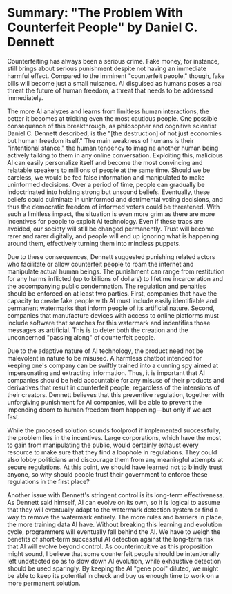 # Summary: "The Problem With Counterfeit People" by Daniel C. Dennett

Counterfeiting has always been a serious crime. Fake money, for instance, still brings about serious punishment despite not having an immediate harmful effect. Compared to the imminent "counterfeit people," though, fake bills will become just a small nuisance. AI disguised as humans poses a real threat the future of human freedom, a threat that needs to be addressed immediately.

The more AI analyzes and learns from limitless human interactions, the better it becomes at tricking even the most cautious people. One possible consequence of this breakthrough, as philosopher and cognitive scientist Daniel C. Dennett described, is the "[the destruction] of not just economies but human freedom itself." The main weakness of humans is their "intentional stance," the human tendency to imagine another human being actively talking to them in any online conversation. Exploiting this, malicious AI can easily personalize itself and become the most convincing and relatable speakers to millions of people at the same time. Should we be careless, we would be fed false information and manipulated to make uninformed decisions. Over a period of time, people can gradually be indoctrinated into holding strong but unsound beliefs. Eventually, these beliefs could culminate in uninformed and detrimental voting decisions, and thus the democratic freedom of informed voters could be threatened. With such a limitless impact, the situation is even more grim as there are more incentives for people to exploit AI technology. Even if these traps are avoided, our society will still be changed permanently. Trust will become rarer and rarer digitally, and people will end up ignoring what is happening around them, effectively turning them into mindless puppets.

Due to these consequences, Dennett suggested punishing related actors who facilitate or allow counterfeit people to roam the internet and manipulate actual human beings. The punishment can range from restitution for any harms inflicted (up to billions of dollars) to lifetime incarceration and the accompanying public condemnation. The regulation and penalties should be enforced on at least two parties. First, companies that have the capacity to create fake people with AI must include easily identifiable and permanent watermarks that inform people of its artificial nature. Second, companies that manufacture devices with access to online platforms must include software that searches for this watermark and indentifies those messages as artificial. This is to deter both the creation and the unconcerned "passing along" of counterfeit people.

Due to the adaptive nature of AI technology, the product need not be malevolent in nature to be misused. A harmless chatbot intended for keeping one's company can be swiftly trained into a cunning spy aimed at impersonating and extracting information. Thus, it is important that AI companies should be held accountable for any misuse of their products and derivatives that result in counterfeit people, regardless of the intensions of their creators. Dennett believes that this preventive regulation, together with unforgiving punishment for AI companies, will be able to prevent the impending doom to human freedom from happening—but only if we act fast.

While the proposed solution sounds foolproof if implemented successfully, the problem lies in the incentives. Large corporations, which have the most to gain from manipulating the public, would certainly exhaust every resource to make sure that they find a loophole in regulations. They could also lobby politicians and discourage them from any meaningful attempts at secure regulations. At this point, we should have learned not to blindly trust anyone, so why should people trust their government to enforce these regulations in the first place?

Another issue with Dennett's stringent control is its long-term effectiveness. As Dennett said himself, AI can evolve on its own, so it is logical to assume that they will eventually adapt to the watermark detection system or find a way to remove the watermark entirely. The more rules and barriers in place, the more training data AI have. Without breaking this learning and evolution cycle, programmers will eventually fall behind the AI. We have to weigh the benefits of short-term successful AI detection against the long-term risk that AI will evolve beyond control. As counterintuitive as this proposition might sound, I believe that some counterfeit people should be intentionally left undetected so as to slow down AI evolution, while exhaustive detection should be used sparingly. By keeping the AI "gene pool" diluted, we might be able to keep its potential in check and buy us enough time to work on a more permanent solution.

